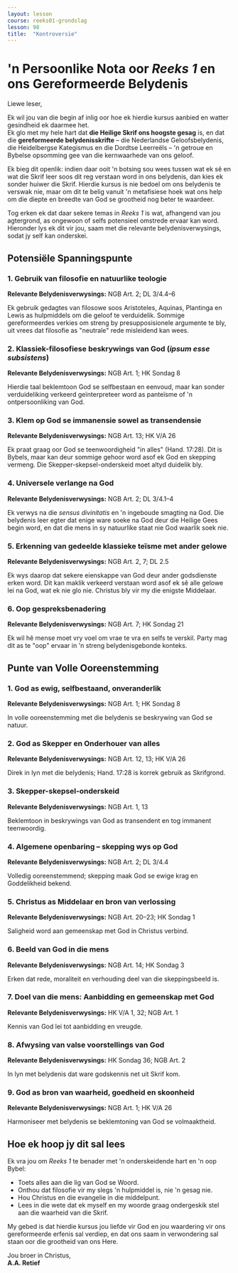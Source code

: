 ```yaml
---
layout: lesson
course: reeks01-grondslag
lesson: 98
title:  "Kontroversie"
---
```

# 'n Persoonlike Nota oor *Reeks 1* en ons Gereformeerde Belydenis

Liewe leser,

Ek wil jou van die begin af inlig oor hoe ek hierdie kursus aanbied en watter gesindheid ek daarmee het.  
Ek glo met my hele hart dat **die Heilige Skrif ons hoogste gesag** is, en dat die **gereformeerde belydenisskrifte** – die Nederlandse Geloofsbelydenis, die Heidelbergse Kategismus en die Dordtse Leerreëls – 'n getroue en Bybelse opsomming gee van die kernwaarhede van ons geloof.

Ek bieg dit openlik: indien daar ooit 'n botsing sou wees tussen wat ek sê en wat die Skrif leer soos dit reg verstaan word in ons belydenis, dan kies ek sonder huiwer die Skrif. Hierdie kursus is nie bedoel om ons belydenis te verswak nie, maar om dit te belig vanuit 'n metafisiese hoek wat ons help om die diepte en breedte van God se grootheid nog beter te waardeer.

Tog erken ek dat daar sekere temas in *Reeks 1* is wat, afhangend van jou agtergrond, as ongewoon of selfs potensieel omstrede ervaar kan word. Hieronder lys ek dit vir jou, saam met die relevante belydenisverwysings, sodat jy self kan onderskei.

## Potensiële Spanningspunte

### 1. Gebruik van filosofie en natuurlike teologie
**Relevante Belydenisverwysings:** NGB Art. 2; DL 3/4.4–6

Ek gebruik gedagtes van filosowe soos Aristoteles, Aquinas, Plantinga en Lewis as hulpmiddels om die geloof te verduidelik. Sommige gereformeerdes verkies om streng by presupposisionele argumente te bly, uit vrees dat filosofie as "neutrale" rede misleidend kan wees.

### 2. Klassiek-filosofiese beskrywings van God (*ipsum esse subsistens*)
**Relevante Belydenisverwysings:** NGB Art. 1; HK Sondag 8

Hierdie taal beklemtoon God se selfbestaan en eenvoud, maar kan sonder verduideliking verkeerd geïnterpreteer word as panteïsme of 'n ontpersoonliking van God.

### 3. Klem op God se immanensie sowel as transendensie
**Relevante Belydenisverwysings:** NGB Art. 13; HK V/A 26

Ek praat graag oor God se teenwoordigheid "in alles" (Hand. 17:28). Dit is Bybels, maar kan deur sommige gehoor word asof ek God en skepping vermeng. Die Skepper-skepsel-onderskeid moet altyd duidelik bly.

### 4. Universele verlange na God
**Relevante Belydenisverwysings:** NGB Art. 2; DL 3/4.1–4

Ek verwys na die *sensus divinitatis* en 'n ingeboude smagting na God. Die belydenis leer egter dat enige ware soeke na God deur die Heilige Gees begin word, en dat die mens in sy natuurlike staat nie God waarlik soek nie.

### 5. Erkenning van gedeelde klassieke teïsme met ander gelowe
**Relevante Belydenisverwysings:** NGB Art. 2, 7; DL 2.5

Ek wys daarop dat sekere eienskappe van God deur ander godsdienste erken word. Dit kan maklik verkeerd verstaan word asof ek sê alle gelowe lei na God, wat ek nie glo nie. Christus bly vir my die enigste Middelaar.

### 6. Oop gespreksbenadering
**Relevante Belydenisverwysings:** NGB Art. 7; HK Sondag 21

Ek wil hê mense moet vry voel om vrae te vra en selfs te verskil. Party mag dit as te "oop" ervaar in 'n streng belydenisgebonde konteks.

## Punte van Volle Ooreenstemming

### 1. God as ewig, selfbestaand, onveranderlik
**Relevante Belydenisverwysings:** NGB Art. 1; HK Sondag 8

In volle ooreenstemming met die belydenis se beskrywing van God se natuur.

### 2. God as Skepper en Onderhouer van alles
**Relevante Belydenisverwysings:** NGB Art. 12, 13; HK V/A 26

Direk in lyn met die belydenis; Hand. 17:28 is korrek gebruik as Skrifgrond.

### 3. Skepper-skepsel-onderskeid
**Relevante Belydenisverwysings:** NGB Art. 1, 13

Beklemtoon in beskrywings van God as transendent en tog immanent teenwoordig.

### 4. Algemene openbaring – skepping wys op God
**Relevante Belydenisverwysings:** NGB Art. 2; DL 3/4.4

Volledig ooreenstemmend; skepping maak God se ewige krag en Goddelikheid bekend.

### 5. Christus as Middelaar en bron van verlossing
**Relevante Belydenisverwysings:** NGB Art. 20–23; HK Sondag 1

Saligheid word aan gemeenskap met God in Christus verbind.

### 6. Beeld van God in die mens
**Relevante Belydenisverwysings:** NGB Art. 14; HK Sondag 3

Erken dat rede, moraliteit en verhouding deel van die skeppingsbeeld is.

### 7. Doel van die mens: Aanbidding en gemeenskap met God
**Relevante Belydenisverwysings:** HK V/A 1, 32; NGB Art. 1

Kennis van God lei tot aanbidding en vreugde.

### 8. Afwysing van valse voorstellings van God
**Relevante Belydenisverwysings:** HK Sondag 36; NGB Art. 2

In lyn met belydenis dat ware godskennis net uit Skrif kom.

### 9. God as bron van waarheid, goedheid en skoonheid
**Relevante Belydenisverwysings:** NGB Art. 1; HK V/A 26

Harmoniseer met belydenis se beklemtoning van God se volmaaktheid.

## Hoe ek hoop jy dit sal lees

Ek vra jou om *Reeks 1* te benader met 'n onderskeidende hart en 'n oop Bybel:
- Toets alles aan die lig van God se Woord.
- Onthou dat filosofie vir my slegs 'n hulpmiddel is, nie 'n gesag nie.
- Hou Christus en die evangelie in die middelpunt.
- Lees in die wete dat ek myself en my woorde graag ondergeskik stel aan die waarheid van die Skrif.

My gebed is dat hierdie kursus jou liefde vir God en jou waardering vir ons gereformeerde erfenis sal verdiep, en dat ons saam in verwondering sal staan oor die grootheid van ons Here.

Jou broer in Christus,  
**A.A. Retief**
